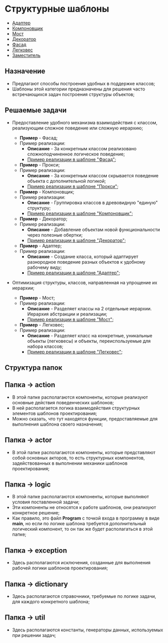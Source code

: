 # Структурные шаблоны

* [Адаптер](adapter/README.md)
* [Компоновщик](composite/README.md)
* [Мост](bridge/README.md)
* [Декоратор](decorator/README.md)
* [Фасад](facade/README.md)
* [Легковес](flyweight/README.md)
* [Заместитель](proxy/README.md)

## Назначение

* Предлагают способы построения удобных в поддержке классов;
* Шаблоны этой категории предназначены для решения часто встречающихся
  задач построения структуры объектов;

## Решаемые задачи

* Предоставление удобного механизма взаимодействия с классом,
  реализующим сложное поведение или сложную иерархию;

    * **Пример** - Фасад;
    * Пример реализации:
        * **Описание** - За конкретным классом реализовано сложноподчиненное логическое поведение;
        * [Пример реализации в шаблоне "Фасад"](facade/logic/FacadeWork.java);
    * **Пример** - Прокси;
    * Пример реализации:
        * **Описание** - За конкретным классом скрывается поведение объекта с дополнительной логикой;
        * [Пример реализации в шаблоне "Прокси"](proxy/actor/ProxyDocument.java);
    * **Пример** - Компоновщик;
    * Пример реализации:
        * **Описание** - Группировка классов в древовидную "единую" структуру;
        * [Пример реализации в шаблоне "Компоновщик"](composite/actor/ContainerDocument.java);
    * **Пример** - Декоратор;
    * Пример реализации:
        * **Описание** - Добавление объектам новой функциональности через полезные обертки;
        * [Пример реализации в шаблоне "Декоратор"](decorator/action/Decorator.java);
    * **Пример** - Адаптер;
    * Пример реализации:
        * **Описание** - Создание класса, который адаптирует разнородное поведение разных объектов к удобному рабочему
          виду;
        * [Пример реализации в шаблоне "Адаптер"](adapter/logic/Adapter.java);

* Оптимизация структуры, классов, направленная на упрощение их иерархии;

    * **Пример** - Мост;
    * Пример реализации:
        * **Описание** - Разделяет классы на 2 отдельные иерархии. Иерархия абстракции и реализации;
        * [Пример реализации в шаблоне "Мост"](bridge);
    * **Пример** - Легковес;
    * Пример реализации:
        * **Описание** - Разделяет класс на конкретные, уникальные объекты (легковесы) и объекты, переиспользуемые для
          набора классов;
        * [Пример реализации в шаблоне "Легковес"](flyweight);

## Структура папок

## Папка -> action

* В этой папке располагаются компоненты, которые реализуют основные действия поведенческих шаблонов;
* В ней располагается логика взаимодействия структурных элементов шаблонов проектирования;
* Можно сказать, что тут находятся функции, предоставляемые для выполнения шаблона своего назначения;

## Папка -> actor

* В этой папке располагаются компоненты, которые представляют собой основных акторов,
  то есть структурных компонентов, задействованных в выполнении механики шаблонов проектирования;

## Папка -> logic

* В этой папке располагаются компоненты, которые выполняют условия поставленной задачи;
* Эти компоненты не относятся к работе шаблонов, они реализуют конкретное решение;
* Как правило, это файл **Program** с точкой входа в программу в виде **main**,
  но если по логике шаблона требуется дополнительный логический компонент, то он так же будет располагаться в этой
  папке;

## Папка -> exception

* Здесь располагаются исключения, созданные для выполнения рабочей логики шаблонов проектирования;

## Папка -> dictionary

* Здесь располагаются справочники, требуемые по логике задачи, для каждого конкретного шаблона;

## Папка -> util

* Здесь располагаются константы, генераторы данных, используемых при решении задач;